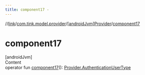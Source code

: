 ```yaml
---
title: component17 -
---
```

//[link](../../index.md)/[com.tink.model.provider](../index.md)/[[androidJvm]Provider](index.md)/[component17](component17.md)



# component17  
[androidJvm]  
Content  
operator fun [component17](component17.md)(): [Provider.AuthenticationUserType](-authentication-user-type/index.md)  



